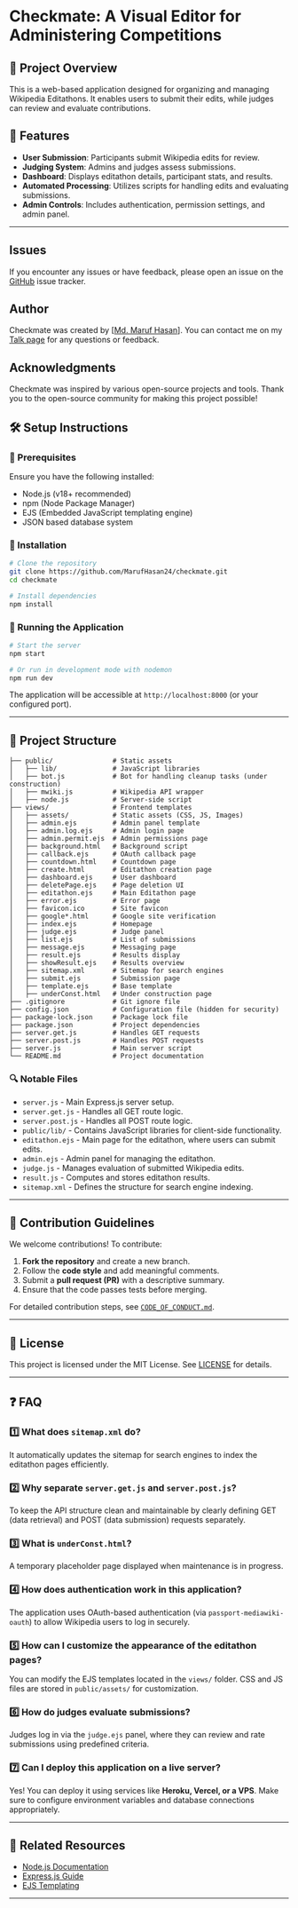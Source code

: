 
# Checkmate: A Visual Editor for Administering Competitions

## 📌 Project Overview

This is a web-based application designed for organizing and managing Wikipedia Editathons. It enables users to submit their edits, while judges can review and evaluate contributions.

## 🚀 Features

- **User Submission**: Participants submit Wikipedia edits for review.
- **Judging System**: Admins and judges assess submissions.
- **Dashboard**: Displays editathon details, participant stats, and results.
- **Automated Processing**: Utilizes scripts for handling edits and evaluating submissions.
- **Admin Controls**: Includes authentication, permission settings, and admin panel.

---

## Issues

If you encounter any issues or have feedback, please open an issue on the [GitHub](https://github.com/MarufHasan24/checkmate/issues) issue tracker.

## Author

Checkmate was created by [[Md. Maruf Hasan](https://bn.wikipedia.org/wiki/User:Maruf)]. You can contact me on my [Talk page](https://meta.wikimedia.org/wiki/User_talk:Maruf) for any questions or feedback.

## Acknowledgments

Checkmate was inspired by various open-source projects and tools. Thank you to the open-source community for making this project possible!

## 🛠️ Setup Instructions

### 📌 Prerequisites

Ensure you have the following installed:

- Node.js (v18+ recommended)
- npm (Node Package Manager)
- EJS (Embedded JavaScript templating engine)
- JSON based database system

### 🔧 Installation

```sh
# Clone the repository
git clone https://github.com/MarufHasan24/checkmate.git
cd checkmate

# Install dependencies
npm install
```

### 🏃 Running the Application

```sh
# Start the server
npm start

# Or run in development mode with nodemon
npm run dev
```

The application will be accessible at `http://localhost:8000` (or your configured port).

---

## 📂 Project Structure

```
├── public/               # Static assets
│   ├── lib/              # JavaScript libraries
│   ├── bot.js            # Bot for handling cleanup tasks (under construction)
│   ├── mwiki.js          # Wikipedia API wrapper
│   ├── node.js           # Server-side script
├── views/                # Frontend templates
│   ├── assets/           # Static assets (CSS, JS, Images)
│   ├── admin.ejs         # Admin panel template
│   ├── admin.log.ejs     # Admin login page
│   ├── admin.permit.ejs  # Admin permissions page
│   ├── background.html   # Background script
│   ├── callback.ejs      # OAuth callback page
│   ├── countdown.html    # Countdown page
│   ├── create.html       # Editathon creation page
│   ├── dashboard.ejs     # User dashboard
│   ├── deletePage.ejs    # Page deletion UI
│   ├── editathon.ejs     # Main Editathon page
│   ├── error.ejs         # Error page
│   ├── favicon.ico       # Site favicon
│   ├── google*.html      # Google site verification
│   ├── index.ejs         # Homepage
│   ├── judge.ejs         # Judge panel
│   ├── list.ejs          # List of submissions
│   ├── message.ejs       # Messaging page
│   ├── result.ejs        # Results display
│   ├── showResult.ejs    # Results overview
│   ├── sitemap.xml       # Sitemap for search engines
│   ├── submit.ejs        # Submission page
│   ├── template.ejs      # Base template
│   ├── underConst.html   # Under construction page
├── .gitignore            # Git ignore file
├── config.json           # Configuration file (hidden for security)
├── package-lock.json     # Package lock file
├── package.json          # Project dependencies
├── server.get.js         # Handles GET requests
├── server.post.js        # Handles POST requests
├── server.js             # Main server script
└── README.md             # Project documentation
```

### 🔍 Notable Files

- `server.js` - Main Express.js server setup.
- `server.get.js` - Handles all GET route logic.
- `server.post.js` - Handles all POST route logic.
- `public/lib/` - Contains JavaScript libraries for client-side functionality.
- `editathon.ejs` - Main page for the editathon, where users can submit edits.
- `admin.ejs` - Admin panel for managing the editathon.
- `judge.js` - Manages evaluation of submitted Wikipedia edits.
- `result.js` - Computes and stores editathon results.
- `sitemap.xml` - Defines the structure for search engine indexing.

---

## 📝 Contribution Guidelines

We welcome contributions! To contribute:

1. **Fork the repository** and create a new branch.
2. Follow the **code style** and add meaningful comments.
3. Submit a **pull request (PR)** with a descriptive summary.
4. Ensure that the code passes tests before merging.

For detailed contribution steps, see [`CODE_OF_CONDUCT.md`](CODE_OF_CONDUCT.md).

---

## 📜 License

This project is licensed under the MIT License. See [LICENSE](LICENSE) for details.

---

## ❓ FAQ

### 1️⃣ What does `sitemap.xml` do?

It automatically updates the sitemap for search engines to index the editathon pages efficiently.

### 2️⃣ Why separate `server.get.js` and `server.post.js`?

To keep the API structure clean and maintainable by clearly defining GET (data retrieval) and POST (data submission) requests separately.

### 3️⃣ What is `underConst.html`?

A temporary placeholder page displayed when maintenance is in progress.

### 4️⃣ How does authentication work in this application?

The application uses OAuth-based authentication (via `passport-mediawiki-oauth`) to allow Wikipedia users to log in securely.

### 5️⃣ How can I customize the appearance of the editathon pages?

You can modify the EJS templates located in the `views/` folder. CSS and JS files are stored in `public/assets/` for customization.

### 6️⃣ How do judges evaluate submissions?

Judges log in via the `judge.ejs` panel, where they can review and rate submissions using predefined criteria.

### 7️⃣ Can I deploy this application on a live server?

Yes! You can deploy it using services like **Heroku, Vercel, or a VPS**. Make sure to configure environment variables and database connections appropriately.

---

## 🔗 Related Resources

- [Node.js Documentation](https://nodejs.org/en/docs/)
- [Express.js Guide](https://expressjs.com/)
- [EJS Templating](https://ejs.co/)

---
